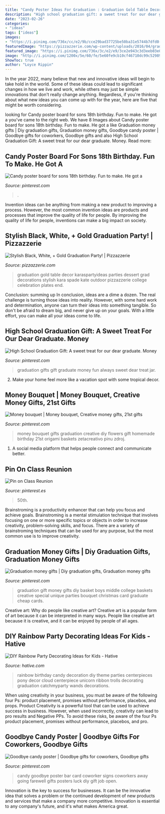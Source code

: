 ```yaml
---
title: "Candy Poster Ideas For Graduation : Graduation Gold Table Decor Karaspartyideas Parties Dessert Grad Decorations Stylish Kara Spade Kate Outdoor Pizzazzerie College Celebration Plates End"
description: "High school graduation gift: a sweet treat for our dear graduate. money"
date: "2023-02-26"
categories:
- "ideas"
tags: ["ideas"]
images:
- "https://i.pinimg.com/736x/cc/e2/9b/cce29bad37725be50ba31e5744b7dfd0--graduation-diy-graduation-parties.jpg"
featuredImage: "https://pizzazzerie.com/wp-content/uploads/2016/04/graduation-party-cute.jpg"
featured_image: "https://i.pinimg.com/736x/3c/e2/e9/3ce2e943c3d3eeb03e00a2c5645b3d74--candy-posters.jpg"
image: "http://i.pinimg.com/1200x/5e/60/fe/5e60fe9cb10cf46710dc99c52989d7dc.jpg"
ShowToc: true
author: "Loyce Rippin"
---
```



In the year 2022, many believe that new and innovative ideas will begin to take hold in the world. Some of these ideas could lead to significant changes in how we live and work, while others may just be simple innovations that don't really change anything. Regardless, if you're thinking about what new ideas you can come up with for the year, here are five that might be worth considering.

	

		
looking for Candy poster board for sons 18th birthday. Fun to make. He got a you've came to the right web. We have 8 Images about Candy poster board for sons 18th birthday. Fun to make. He got a like Graduation money gifts | Diy graduation gifts, Graduation money gifts, Goodbye candy poster | Goodbye gifts for coworkers, Goodbye gifts and also High School Graduation Gift: A sweet treat for our dear graduate. Money. Read more:
		
    
## Candy Poster Board For Sons 18th Birthday. Fun To Make. He Got A

<img loading=lazy src="https://i.pinimg.com/736x/2d/96/19/2d961975786efee7208b2e44b85fd664--candy-poster-board-candy-posters.jpg" onerror="this.onerror=null;this.src='https://tse4.mm.bing.net/th?id=OIP.zsrdB6Tk-ioofKgx_j74kQAAAA&amp;pid=15.1';" alt="Candy poster board for sons 18th birthday. Fun to make. He got a">

_Source: pinterest.com_

>. 

	

Invention ideas can be anything from making a new product to improving a process. However, the most common invention ideas are products and processes that improve the quality of life for people. By improving the quality of life for people, inventions can make a big impact on society.

    
## Stylish Black, White, + Gold Graduation Party! | Pizzazzerie

<img loading=lazy src="https://pizzazzerie.com/wp-content/uploads/2016/04/graduation-party-cute.jpg" onerror="this.onerror=null;this.src='https://tse4.mm.bing.net/th?id=OIP.TorozbrVEz6CfgQVIw6TIgHaLs&amp;pid=15.1';" alt="Stylish Black, White, + Gold Graduation Party! | Pizzazzerie">

_Source: pizzazzerie.com_

>graduation gold table decor karaspartyideas parties dessert grad decorations stylish kara spade kate outdoor pizzazzerie college celebration plates end. 

	

Conclusion: summing up
In conclusion, ideas are a dime a dozen. The real challenge is turning those ideas into reality. However, with some hard work and determination, anyone can turn their ideas into something tangible. So don't be afraid to dream big, and never give up on your goals. With a little effort, you can make all your ideas come to life.

    
## High School Graduation Gift: A Sweet Treat For Our Dear Graduate. Money

<img loading=lazy src="http://i.pinimg.com/1200x/5e/60/fe/5e60fe9cb10cf46710dc99c52989d7dc.jpg" onerror="this.onerror=null;this.src='https://tse3.mm.bing.net/th?id=OIP.YbQEbykAXYnUA4xMPUjZFgHaNK&amp;pid=15.1';" alt="High School Graduation Gift: A sweet treat for our dear graduate. Money">

_Source: pinterest.com_

>graduation gifts gift graduate money fun always sweet dear treat jar. 

	

2. Make your home feel more like a vacation spot with some tropical decor.

    
## Money Bouquet | Money Bouquet, Creative Money Gifts, 21st Gifts

<img loading=lazy src="https://i.pinimg.com/736x/40/5a/c9/405ac9bd0550b87043b85505d27d413b--money-bouquet-gift-wrapping.jpg" onerror="this.onerror=null;this.src='https://tse3.mm.bing.net/th?id=OIP.RKPmmwjCUe2MQ76Q3uHBJAHaJ3&amp;pid=15.1';" alt="Money bouquet | Money bouquet, Creative money gifts, 21st gifts">

_Source: pinterest.com_

>money bouquet gifts graduation creative diy flowers gift homemade birthday 21st origami baskets zetacreativo pinu zdroj. 

	

1. A social media platform that helps people connect and communicate better.

    
## Pin On Class Reunion

<img loading=lazy src="https://i.pinimg.com/736x/24/00/42/240042961c5c1b4f020a053dade4038a--class-reunion-ideas-party-props.jpg" onerror="this.onerror=null;this.src='https://tse3.mm.bing.net/th?id=OIP.15EgvwJNtjAA_zRKgIir1AHaE6&amp;pid=15.1';" alt="Pin on Class Reunion">

_Source: pinterest.es_

>50th. 

	

Brainstroming is a productivity enhancer that can help you focus and achieve goals. Brainstroming is a mental stimulation technique that involves focusing on one or more specific topics or objects in order to increase creativity, problem-solving skills, and focus. There are a variety of brainstroming techniques that can be used for any purpose, but the most common use is to improve creativity.

    
## Graduation Money Gifts | Diy Graduation Gifts, Graduation Money Gifts

<img loading=lazy src="https://i.pinimg.com/736x/cc/e2/9b/cce29bad37725be50ba31e5744b7dfd0--graduation-diy-graduation-parties.jpg" onerror="this.onerror=null;this.src='https://tse2.mm.bing.net/th?id=OIP.YfazLLdZMjImpxMp8UgkigHaJ3&amp;pid=15.1';" alt="Graduation money gifts | Diy graduation gifts, Graduation money gifts">

_Source: pinterest.com_

>graduation gift money gifts diy basket boys middle college baskets creative special unique parties bouquet christmas card graduate cheap cards. 

	

Creative art: Why do people like creative art?
Creative art is a popular form of art because it can be interpreted in many ways. People like creative art because it is creative, and it can be enjoyed by people of all ages.

    
## DIY Rainbow Party Decorating Ideas For Kids - Hative

<img loading=lazy src="https://hative.com/wp-content/uploads/2014/11/diy-rainbow-party-decorating-ideas/4-candy-decoration.jpg" onerror="this.onerror=null;this.src='https://tse2.mm.bing.net/th?id=OIP.GfTxgQhCKywEmuWykiSTCAHaLG&amp;pid=15.1';" alt="DIY Rainbow Party Decorating Ideas for Kids - Hative">

_Source: hative.com_

>rainbow birthday candy decoration diy theme parties centerpieces pony decor cloud centerpiece unicorn ribbon trolls decorating graduation catchmyparty wands decorations. 

	

When using creativity in your business, you must be aware of the following four Ps: product placement, promises without performance, placebos, and props. Product
Creativity is a powerful tool that can be used to achieve success in business. However, when used incorrectly, creativity can lead to pro results and Negative PPs. To avoid these risks, be aware of the four Ps product placement, promises without performance, placebos, and pro.

    
## Goodbye Candy Poster | Goodbye Gifts For Coworkers, Goodbye Gifts

<img loading=lazy src="https://i.pinimg.com/736x/3c/e2/e9/3ce2e943c3d3eeb03e00a2c5645b3d74--candy-posters.jpg" onerror="this.onerror=null;this.src='https://tse3.mm.bing.net/th?id=OIP.yNRP7DgAGzj-49ln65co4gAAAA&amp;pid=15.1';" alt="Goodbye candy poster | Goodbye gifts for coworkers, Goodbye gifts">

_Source: pinterest.com_

>candy goodbye poster bar card coworker signs coworkers away going farewell gifts posters luck diy gift job open. 

	

Innovation is the key to success for businesses. It can be the innovative idea that solves a problem or the continued development of new products and services that make a company more competitive. Innovation is essential to any company's future, and it's what makes America great.

